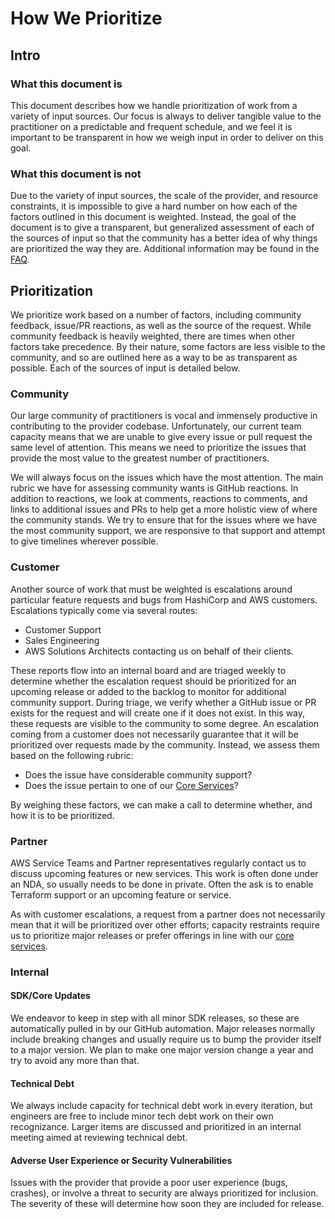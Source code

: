 # How We Prioritize

## Intro

### What this document is

This document describes how we handle prioritization of work from a variety of input sources. Our focus is always to deliver tangible value to the practitioner on a predictable and frequent schedule, and we feel it is important to be transparent in how we weigh input in order to deliver on this goal.

### What this document is not

Due to the variety of input sources, the scale of the provider, and resource constraints, it is impossible to give a hard number on how each of the factors outlined in this document is weighted. Instead, the goal of the document is to give a transparent, but generalized assessment of each of the sources of input so that the community has a better idea of why things are prioritized the way they are. Additional information may be found in the [FAQ](faq.md#how-do-you-decide-what-gets-merged-for-each-release).

## Prioritization

We prioritize work based on a number of factors, including community feedback, issue/PR reactions, as well as the source of the request. While community feedback is heavily weighted, there are times when other factors take precedence. By their nature, some factors are less visible to the community, and so are outlined here as a way to be as transparent as possible. Each of the sources of input is detailed below.

### Community

Our large community of practitioners is vocal and immensely productive in contributing to the provider codebase. Unfortunately, our current team capacity means that we are unable to give every issue or pull request the same level of attention. This means we need to prioritize the issues that provide the most value to the greatest number of practitioners.

We will always focus on the issues which have the most attention. The main rubric we have for assessing community wants is GitHub reactions. In addition to reactions, we look at comments, reactions to comments, and links to additional issues and PRs to help get a more holistic view of where the community stands. We try to ensure that for the issues where we have the most community support, we are responsive to that support and attempt to give timelines wherever possible.

### Customer

Another source of work that must be weighted is escalations around particular feature requests and bugs from HashiCorp and AWS customers. Escalations typically come via several routes:

- Customer Support
- Sales Engineering
- AWS Solutions Architects contacting us on behalf of their clients.

These reports flow into an internal board and are triaged weekly to determine whether the escalation request should be prioritized for an upcoming release or added to the backlog to monitor for additional community support. During triage, we verify whether a GitHub issue or PR exists for the request and will create one if it does not exist. In this way, these requests are visible to the community to some degree. An escalation coming from a customer does not necessarily guarantee that it will be prioritized over requests made by the community. Instead, we assess them based on the following rubric:

- Does the issue have considerable community support?
- Does the issue pertain to one of our [Core Services](core-services.md)?

By weighing these factors, we can make a call to determine whether, and how it is to be prioritized.

### Partner

AWS Service Teams and Partner representatives regularly contact us to discuss upcoming features or new services. This work is often done under an NDA, so usually needs to be done in private. Often the ask is to enable Terraform support or an upcoming feature or service.

As with customer escalations, a request from a partner does not necessarily mean that it will be prioritized over other efforts; capacity restraints require us to prioritize major releases or prefer offerings in line with our [core services](core-services.md).

### Internal

#### SDK/Core Updates

We endeavor to keep in step with all minor SDK releases, so these are automatically pulled in by our GitHub automation. Major releases normally include breaking changes and usually require us to bump the provider itself to a major version. We plan to make one major version change a year and try to avoid any more than that.

#### Technical Debt

We always include capacity for technical debt work in every iteration, but engineers are free to include minor tech debt work on their own recognizance. Larger items are discussed and prioritized in an internal meeting aimed at reviewing technical debt.

#### Adverse User Experience or Security Vulnerabilities

Issues with the provider that provide a poor user experience (bugs, crashes), or involve a threat to security are always prioritized for inclusion. The severity of these will determine how soon they are included for release.
